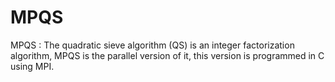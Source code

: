 # MPQS
MPQS : The quadratic sieve algorithm (QS) is an integer factorization algorithm, MPQS is the parallel version of it, this version is programmed in C using MPI. 
